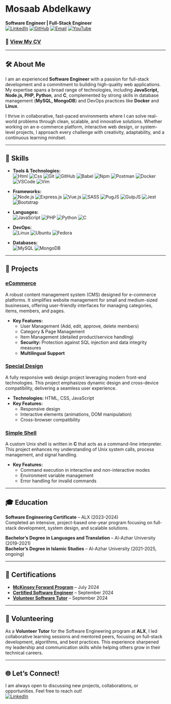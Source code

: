 # Mosaab Abdelkawy

**Software Engineer | Full-Stack Engineer**  
[![LinkedIn](https://skillicons.dev/icons?i=linkedin)](https://www.linkedin.com/in/mosaab-abdelkawy/) [![GitHub](https://skillicons.dev/icons?i=github)](https://github.com/Mos3aB696) [![Email](https://skillicons.dev/icons?i=gmail)](mailto:mos3ab696@gmail.com) [![YouTube](https://skillicons.dev/icons?i=youtube)](https://youtube.com/@tapseta696?si=6yK4yP-dkgDeOgOe)

### 📄 [View My CV](https://drive.google.com/file/d/1__UaGWFQYJgXQABUYH1LsA-NtH09bWh5/view?usp=sharing)


---

## 🛠️ About Me

I am an experienced **Software Engineer** with a passion for full-stack development and a commitment to building high-quality web applications. My expertise spans a broad range of technologies, including **JavaScript, Node.js, PHP, Python**, and **C**, complemented by strong skills in database management (**MySQL, MongoDB**) and DevOps practices like **Docker** and **Linux**.

I thrive in collaborative, fast-paced environments where I can solve real-world problems through clean, scalable, and innovative solutions. Whether working on an e-commerce platform, interactive web design, or system-level projects, I approach every challenge with creativity, adaptability, and a continuous learning mindset.

---

## 🧰 Skills

- **Tools & Technologies:**  
  ![Html](https://skillicons.dev/icons?i=html)
  ![Css](https://skillicons.dev/icons?i=css)
  ![Git](https://skillicons.dev/icons?i=git)
  ![GitHub](https://skillicons.dev/icons?i=github)
  ![Babel](https://skillicons.dev/icons?i=babel)
  ![Npm](https://skillicons.dev/icons?i=npm)
  ![Postman](https://skillicons.dev/icons?i=postman)
  ![Docker](https://skillicons.dev/icons?i=docker)
  ![VSCode](https://skillicons.dev/icons?i=vscode)
  ![Vim](https://skillicons.dev/icons?i=vim)
  
- **Frameworks:**  
  ![Node.js](https://skillicons.dev/icons?i=nodejs)
  ![Express.js](https://skillicons.dev/icons?i=express)
  ![Vue.js](https://skillicons.dev/icons?i=vue)
  ![SASS](https://skillicons.dev/icons?i=sass)
  ![PugJS](https://skillicons.dev/icons?i=pug)
  ![GulpJS](https://skillicons.dev/icons?i=gulpjs)
  ![Jest](https://skillicons.dev/icons?i=jest)
  ![Bootstrap](https://skillicons.dev/icons?i=bootstrap)

- **Languages:**  
  ![JavaScript](https://skillicons.dev/icons?i=js) 
  ![PHP](https://skillicons.dev/icons?i=php) 
  ![Python](https://skillicons.dev/icons?i=python) 
  ![C](https://skillicons.dev/icons?i=c)

- **DevOps:**  
  ![Linux](https://skillicons.dev/icons?i=linux)
  ![Ubuntu](https://skillicons.dev/icons?i=ubuntu)
  ![Fedora](https://skillicons.dev/icons?i=redhat)
  
- **Databases:**  
  ![MySQL](https://skillicons.dev/icons?i=mysql)
  ![MongoDB](https://skillicons.dev/icons?i=mongodb)
  
---

## 📂 Projects

### [eCommerce](https://github.com/Mos3aB696/eCommerce)  
A robust content management system (CMS) designed for e-commerce platforms. It simplifies website management for small and medium-sized businesses, offering user-friendly interfaces for managing categories, items, members, and pages. 

- **Key Features:**  
  - User Management (Add, edit, approve, delete members)  
  - Category & Page Management  
  - Item Management (detailed product/service handling)  
  - **Security:** Protection against SQL injection and data integrity measures  
  - **Multilingual Support**

### [Special Design](https://github.com/Mos3aB696/Special_Design)  
A fully responsive web design project leveraging modern front-end technologies. This project emphasizes dynamic design and cross-device compatibility, delivering a seamless user experience.

- **Technologies:** HTML, CSS, JavaScript  
- **Key Features:**  
  - Responsive design  
  - Interactive elements (animations, DOM manipulation)  
  - Cross-browser compatibility

### [Simple Shell](https://github.com/Mos3aB696/simple_shell)  
A custom Unix shell is written in **C** that acts as a command-line interpreter. This project enhances my understanding of Unix system calls, process management, and signal handling.

- **Key Features:**  
  - Command execution in interactive and non-interactive modes  
  - Environment variable management  
  - Error handling for invalid commands

---

## 🎓 Education

**Software Engineering Certificate** – ALX (2023-2024)  
Completed an intensive, project-based one-year program focusing on full-stack development, system design, and scalable solutions.

**Bachelor’s Degree in Languages and Translation** – Al-Azhar University (2019-2021)  
**Bachelor’s Degree in Islamic Studies** – Al-Azhar University (2021-2025, ongoing)

---

## 🏅 Certifications

- [**McKinsey Forward Program**](https://www.credly.com/badges/a43ada77-f290-4f7f-98db-7b3c0d29acbc/public_url) – July 2024  
- [**Certified Software Engineer**](https://intranet.alxswe.com/certificates/my8JLsM7xE) – September 2024  
- [**Volunteer Software Tutor**](https://drive.google.com/file/d/1fJOBmGNiuYgMoTaZldSfuN-T_C7GsnKO/view?usp=sharing) – September 2024  

---

## 🤝 Volunteering

As a **Volunteer Tutor** for the Software Engineering program at **ALX**, I led collaborative learning sessions and mentored peers, focusing on full-stack development, algorithms, and best practices. This experience sharpened my leadership and communication skills while helping others grow in their technical careers.

---

## 🌐 Let’s Connect!

I am always open to discussing new projects, collaborations, or opportunities. Feel free to reach out!  
[![LinkedIn](https://skillicons.dev/icons?i=linkedin)](https://www.linkedin.com/in/mosaab-abdelkawy/) 

